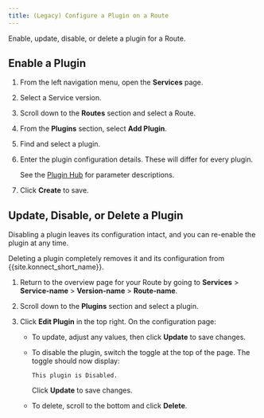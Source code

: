 ```yaml
---
title: (Legacy) Configure a Plugin on a Route
---
```

<!-- vale off -->
Enable, update, disable, or delete a plugin for a Route.

## Enable a Plugin

1. From the left navigation menu, open the **Services** page.

2. Select a Service version.

3. Scroll down to the **Routes** section and select a Route.

4. From the **Plugins** section, select **Add Plugin**.

5. Find and select a plugin.

6. Enter the plugin configuration details. These will differ for every plugin.

    See the [Plugin Hub](/hub) for parameter descriptions.

7. Click **Create** to save.

## Update, Disable, or Delete a Plugin

Disabling a plugin leaves its configuration intact, and you can re-enable the
plugin at any time.

Deleting a plugin completely removes it and its configuration from
{{site.konnect_short_name}}.

1. Return to the overview page for your Route by going to **Services** >
**Service-name** > **Version-name** > **Route-name**.

2. Scroll down to the **Plugins** section and select a plugin.

4. Click **Edit Plugin** in the top right. On the configuration page:

    * To update, adjust any values, then click **Update** to save changes.

    * To disable the plugin, switch the toggle at the top of the page. The
    toggle should now display:

        ```
        This plugin is Disabled.
        ```

        Click **Update** to save changes.

    * To delete, scroll to the bottom and click **Delete**.
